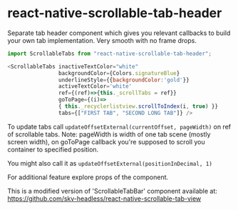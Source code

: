 # react-native-scrollable-tab-header
Separate tab header component which gives you relevant callbacks to build your own tab implementation. Very smooth with no frame drops.

```js
import ScrollableTabs from "react-native-scrollable-tab-header";

<ScrollableTabs inactiveTextColor="white"
                backgroundColor={Colors.signatureBlue}
                underlineStyle={{backgroundColor:'gold'}}
                activeTextColor='white'
                ref={(ref)=>{this._scrollTabs = ref}}
                goToPage={(i)=>
                { this._recyclerlistview.scrollToIndex(i, true) }}
                tabs={["FIRST TAB", "SECOND LONG TAB"]} />

```

To update tabs call `updateOffsetExternal(currentOffset, pageWidth)` on ref of scrollable tabs.
Note: pageWidth is width of one tab scene (mostly screen width), on goToPage callback you're supposed to scroll you container to specified position.

You might also call it as `updateOffsetExternal(positionInDecimal, 1)`

For additional feature explore props of the component.

This is a modified version of 'ScrollableTabBar' component available at:
https://github.com/skv-headless/react-native-scrollable-tab-view
